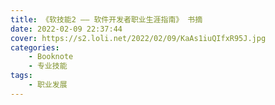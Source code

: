 ```yaml
---
title: 《软技能2 —— 软件开发者职业生涯指南》 书摘
date: 2022-02-09 22:37:44
cover: https://s2.loli.net/2022/02/09/KaAs1iuQIfxR95J.jpg
categories:
	- Booknote
	- 专业技能
tags:
	- 职业发展
---
```


